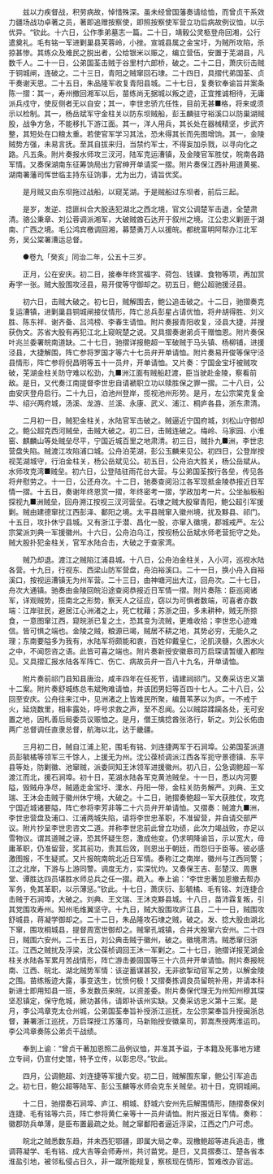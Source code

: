 <!-- { "loadSidebar": true } -->
　　兹以力疾督战，积劳病故，悼惜殊深。虽未经曾国藩奏请给恤，而曾贞干系效力疆场战功卓著之员，著即追赠按察使，即照按察使军营立功后病故例议恤，以示优异。“钦此。十六日，公作季弟墓志一篇。二十日，靖毅公灵柩登舟回湘，公行遣奠礼。毛有铭一军进剿巢县芙蓉岭，小挫。宣城县属之金宝圩，为贼所攻陷，杀掠甚惨。其练众及难民之脱出者，公给银米以赈之，编立营伍，安置于芜湖县，凡数千人。二十一日，公弟国荃击贼于谷里村六郎桥，破之。二十二日，萧庆衍击贼于铜城闸，连破之。二十三日，青阳之贼窜回石埭。二十四日，具摺代弟国荃、贞干奏谢天恩。二十五日，朱品隆军收复青阳县城。二十七日，复奏钦奉谕旨并案条陈一摺：其一，寿州撤回湘军以后，苗练尚无据城以叛之迹，正宜推诚相待，无庸派兵戍守，使反侧者无以自安；其一，李世忠骄亢任性，目前无甚■格，将来或须示以检制。其一，杨岳斌军守金柱关以防东坝贼船，彭玉麟驻守裕溪口以防巢湖贼股，战争方急，不能移扎下游江面。其一，洋人用兵，其长处在器械精坚，步武齐整，其短处在口粮太重。若使官军学习其法，恐未得其长而先图增饷。其一，金陵贼势方强，未易言抚。至其自拔来归，当禁约军士，不得妄加杀戮，以寻向化之路。凡五条。附片奏报水师攻三汊河，陆军克运漕镇，及金陵官军胜仗，皖南各路军情。又奏保湖南东征筹饷局出力官绅开单请奖一摺。附片奏保江西补用道黄冕、湖南署藩司恽世临主持东征饷事，尤为出力，请旨优奖。

　　是月贼又由东坝拖过战船，以窥芜湖。于是贼船过东坝者，前后三起。

　　是岁，发逆、捻匪纠合大股迭犯湖北之西北境，官文公调楚军击退，全楚肃清。骆公秉章、刘公蓉调派湘军，大破贼酋石达开于叙州之境。江公忠义剿匪于湖南、广西之境。毛公鸿宾檄调回湘，募楚勇万人以援皖。都统富明阿帮办江北军务，吴公棠署漕运总督。

　　●卷九「癸亥」同治二年，公五十三岁。

　　正月，公在安庆。初二日，接奉年终赏福字、荷包、钱锞、食物等项，再加赏寿字一张。贼大股围攻泾县，易开俊等守御却之。初五日，鲍公超驰援泾县。

　　初六日，击贼大破之。初七日，贼解围去，鲍公追击破之。十二日，驰摺奏克复运漕镇，进剿巢县铜城闸接仗情形，阵亡总兵彭星占请优恤，将弁胡得胜、刘义胜、陈东祥、谢齐备、吕鸿榜、李春生请恤。附片奏报青阳收复，泾县大捷，并搜获伪文。苏省大股有再犯江北上窥皖楚之说。又具摺奏谢弟贞干赠恤恩。附片奏保叶兆兰委署皖南道缺。二十七日，驰摺详报鲍超一军破贼于马头镇、杨柳铺，进援泾县，大捷解围，阵亡参将罗国才等六十七员弁开单请恤。附片奏易开俊等保守泾县情形，阵亡参将倪昌明等五十一员弁，开单请恤。又片奏：宁国金宝圩被贼攻破，芜湖金柱关防守难以松劲，九■洲江面有贼船赶渡，臣当驶赴金陵，察看前敌。是日，又代奏江南提督李世忠自请褫职立功以赎胜保之罪一摺。二十八日，公由安庆登舟启行。二十九日，泊池州登岸，揽视池州形势。是月，左公宗棠克复金华、绍兴两府城，汤溪、龙游、兰溪、永康、武义、浦江、桐庐各县，浙东肃清。

　　二月初一日，贼犯金柱关，水陆官军击破之。贼逼近宁国府城，刘松山守御却之。鲍公超克西河贼垒，击贼大破之。初二日，击贼连破之。梅岭、马家园、小淮窑、麒麟山等处贼垒尽平，宁国近城百里之地肃清。初三日，贼扑九■洲，李世忠营盘失陷。贼渡江攻陷浦口城。公舟泊芜湖，彭公玉麟来见公。初四日，公登岸按视芜湖城守，行泊金柱关，杨公岳斌见公。初五日，公舟泊大胜关，杨公岳斌从。水师攻克湾■贼垒。初六日，公登陆驻雨花台大营。与公弟国荃按行各垒，传见各将弁慰劳之。十一日，公还舟次。十二日，驰奏查阅沿江各军现抵金陵恭报近日军情一摺。十五日，奏谢年终恩赏一摺，年终密考一摺，学政加考一片。公坐舢板船探视九■洲贼垒，回舟溯江按视三汊河营垒。石埭之贼大股窜青阳，鲍公超引军援剿。贼由建德窜扰江西彭泽、鄱阳之境。太平县贼窜入徽州境，扰及黟县、祁门。十五日，攻扑休宁县城。又有浙江于潜、昌化一股，亦窜入徽境，郡城戒严。左公宗棠派刘典一军援徽州。十六日，公舟泊乌江，按视杨公岳斌水师老营扼守之处。贼大股扑犯金柱关，官军水陆合击，大破之于查家湾。

　　贼乃却退。渡江之贼陷江浦县城。十八日，公舟泊金柱关，入小河，巡视水陆各营。十九日，行视东、西梁山防军营盘，舟泊裕溪口。二十一日，换小舟入自裕溪口，按视运漕镇无为州军营。二十三日，由神塘河出大江，回舟次。二十七日，舟次大通镇。驰奏由金陵回皖沿途查阅恭报近日军情一摺。附片奏陈：臣巡阅诸军，详观贼势，揽南北之形势，察天人之征应，窃以为可惧者数端，可喜者亦数端：江岸驻民，避居江心洲渚之上，死亡枕藉；苏浙之田，多未耕种，贼无所掠食，一意图窜江西，窥皖浙已复之土，恐其变为流贼，更难收拾；李世忠心迹难信。皆可惧之端也。金陵之贼，粮源已竭，贼居不耕之地，其势必穷，无能久之理；东南要隘多为我有，水陆军将颇能和衷，百姓仰戴皇仁，沦肌浃髓，久困水火之中，不闻怨咨之语。此皆可喜之端也。附片奏新授安徽皋司万启琛请暂缓入都陛见。又具摺汇报水陆各军阵亡、伤亡、病故员弁一百八十九名，开单请恤。

　　附片奏前祁门县知县唐治，咸丰四年在任死节，请建祠祁门。又奏采访忠义第十二案。附片奏舒城练总韦斌殉难请恤，并该团男妇等百四十七人。二十八日，公回至安庆。公舟往来江中，见洲渚之上皆难民所聚，编葺苇茅以为庐。一不戒于火，延烧数里，相率露处，呼号求救之声，至不忍闻。公以贼踪蹂躏各处，无可安置之地，因札善后局委员议赈恤之。是月，僧王擒捻酋张洛行，斩之。刘公长佑由两广总督调任直隶总督，航海以北，达于畿疆。

　　三月初二日，贼自江浦上犯，围毛有铭、刘连捷两军于石涧埠。公弟国荃派道员彭毓橘等领军三千馀人，上援无为州。沈公葆桢调派江西各军扼守景德镇、东平县等处，防剿徽、池窜贼，派委同知王沐领军进援徽州。初八日，公急调鲍超一军渡江而北，援石涧埠。初十日，芜湖水陆各军克黄池贼垒。十一日，悉以内河要隘，毁贼舟净尽，贼遁走金宝圩、溧水、丹阳一带，金柱关防务解严。刘典、王文瑞、王沐会击贼于徽州休宁境，大破之。十二日，驰摺奏鲍超一军大获胜仗，攻克宁国近城诸要隘，阵亡参将李芳非等二十六员弁开单请恤。又摺奏：贼渡九■洲，李世忠营盘及浦口、江浦两城失陷，请将李世忠革职，不准留营，并自请交部严议。附片抄呈李世忠咨文二道。并称李世忠前此曾立功绩，此次力竭战败，亦足以雪物议。谓其道贼之诬，恐其怀疑生怨，激成他变。仍求明降谕旨，示以宽大，毋庸革职，仍准留营，奖其前功，责其后效，则恩出于朝廷，而怨归于臣等。彼必感激图报，不生疑贰。又片报皖南皖北近日军情。奏称江之南岸，徽州与江西同警；江之北岸，下游与上游同警。调度无方，实深忧灼。又奏保王吉、彭楚汉、周惠堂、谭胜达四员堪胜水师总兵之任一摺。疏入。奉上谕：“李世忠著加恩撤去帮办军务，免其革职，以示薄惩。”钦此。十七日，萧庆衍、彭毓橘、毛有铭、刘连捷合击贼于石涧埠，大破之。刘典、王文瑞、王沐克黟县城。十八日，苗沛霖复叛，引其党围攻寿州。知州毛维翼坚守。十九日，贼大股围攻庐江县，二十一日，贼围攻舒城县，蒋凝学御却之。二十二日，朱品隆攻石埭之贼，破之。发、捻大股由湖北下窜，围攻桐城县，提督周宽世御却之。贼窜孔城镇，合并大股窜六安州。二十四日，贼围六安州。二十五日，刘公典击贼于徽州，破之。徽境肃清。贼悉窜归浙江。江西之贼扰及浮梁，沈公葆桢调回王沐一军剿之。二十七日，驰摺详报芜湖金柱关水陆各军累月苦战情形，阵亡游击姜固国等三十六员弁开单请恤。附片奏报皖南、江西、皖北、湖北贼势军情：该逆蓄谋甚狡，无非欲掣动官军之势，以解金陵之围。苗练叛迹大露，事变迭生，忧愤何极！又摺奏拣调良员留皖补用，并请本科新进士即用知县一班，多发数员来皖，以资差委。附片奏保代理无为州知州穆其琛坚忍镇定，保守危城，厥功甚伟，请即补该州实缺。又奏采访忠义第十三案。是月，李公鸿章克太仓州城，公弟国荃奉旨补授浙江巡抚，左公宗棠奉旨升授闽浙总督，兼署浙江巡抚，万启琛授江苏藩司，马新贻授安徽臬司，郭嵩焘授两淮运司。李公鸿章奏陈公弟贞干战绩。

　　奉到上谕：“曾贞干著加恩照二品例议恤，并准其予谥，于本籍及死事地方建立专祠，仍宣付史馆，特予立传，以彰忠尽。”钦此。

　　四月，公调鲍超、刘连捷等军援六安。初二日，贼解围东窜，鲍公引军追击之。初七日，鲍公超等陆军、彭公玉麟等水师会克东关贼垒。初十日，克铜城闸。

　　十二日，驰摺奏石涧埠、庐江、桐城、舒城六安州先后解围情形，随摺奏保刘连捷、毛有铭等六员，阵亡参将黄仁亲等十一员弁请恤。附片报近日军情。奏称：徽郡防兵单薄，是臣布置最疏之处。贼之窜鄱阳者逼近浮梁，江西之门户可虑。

　　皖北之贼悉数东趋，并未西犯鄂疆，即属大局之幸。现檄鲍超等进兵追击，檄调蒋凝学、毛有铭、成大吉等会师寿州，共讨苗党。是日，又具摺奏江、楚各省本淮盐引地，被邻私侵占日久，非一蹴所能规复，察核现在情形，暂难改办官运。

